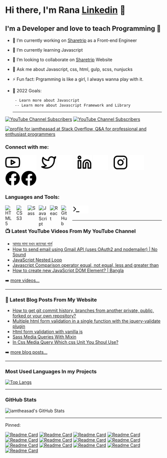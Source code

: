 <!--
  Source of this readme settings:
  1. https://github.com/gautamkrishnar/blog-post-workflow
  2. https://github.com/anuraghazra/github-readme-stats
 -->

# Hi there, I'm Rana [Linkedin][linkedin] 👋

## I'm a Developer and love to teach Programming 💖

- 🔭 I’m currently working on [Sharetrip](https://sharetrip.net) as a Front-end Engineer
- 🌱 I’m currently learning Javascript
- 👯 I’m looking to collaborate on [Sharetrip](https://sharetrip.net) Website
- 💬 Ask me about Javascript, css, html, gulp, scss, nunjucks
- ⚡ Fun fact: Prgramming is like a girl, I always wanna play with it.
- 🥅 2022 Goals:

       - Learn more about Javascript
       -- Learn more about Javascript Framework and Library

  <!-- -- Learn Backend Technology
  --- Learn web3 -->

  ***

[![YouTube Channel Subscribers](https://img.shields.io/youtube/channel/subscribers/UCSozulc9frdn-q8EPX4QwSA?label=%20Subscribers&logo=youtube&logoColor=red&style=for-the-badge)][youtube]
[![YouTube Channel Subscribers](https://img.shields.io/youtube/channel/views/UCSozulc9frdn-q8EPX4QwSA?label=Total%20Views&logo=youtube&logoColor=red&style=for-the-badge)][youtube]

<a href="https://stackoverflow.com/users/7172189/iamtheasad"><img src="https://stackoverflow.com/users/flair/7172189.png" width="208" height="58" alt="profile for iamtheasad at Stack Overflow, Q&amp;A for professional and enthusiast programmers" title="My Stack Overflow Profile"></a>

<!-- [![Website](https://img.shields.io/website?label=codeSTACKr.com&style=for-the-badge&url=https%3A%2F%2Fcodestackr.com)](https://codestackr.com) -->

<!-- [![Twitter Follow](https://img.shields.io/twitter/follow/iamtheasad?color=1d9bf0&logo=twitter&style=for-the-badge)](https://twitter.com/intent/follow?original_referer=https%3A%2F%2Fgithub.com%2Fiamtheasad&screen_name=iamtheasad) -->

### Connect with me:

[![website](./img/youtube-light.svg)](https://www.youtube.com/channel/UCSozulc9frdn-q8EPX4QwSA/#gh-light-mode-only)
[![website](./img/youtube-dark.svg)](https://www.youtube.com/channel/UCSozulc9frdn-q8EPX4QwSA/#gh-dark-mode-only)
&nbsp;&nbsp;
[![website](./img/twitter-light.svg)](https://twitter.com/iamtheasad#gh-light-mode-only)
[![website](./img/twitter-dark.svg)](https://twitter.com/iamtheasad#gh-dark-mode-only)
&nbsp;&nbsp;
[![website](./img/linkedin-light.svg)](https://linkedin.com/in/iamtheasad#gh-light-mode-only)
[![website](./img/linkedin-dark.svg)](https://linkedin.com/in/iamtheasad#gh-dark-mode-only)
&nbsp;&nbsp;
[![website](./img/instagram-light.svg)](https://instagram.com/aasaadrana#gh-light-mode-only)
[![website](./img/instagram-dark.svg)](https://instagram.com/aasaadrana#gh-dark-mode-only)
&nbsp;&nbsp;
[![website](./img/facebook-light.svg)](https://facebook.com/iamtheasad#gh-light-mode-only)
[![website](./img/facebook-dark.svg)](https://facebook.com/iamtheasad#gh-dark-mode-only)

### Languages and Tools:

[<img align="left" alt="HTML5" width="26px" src="https://cdn.jsdelivr.net/gh/devicons/devicon/icons/html5/html5-original.svg" style="padding-right:10px;" />][stackoverflow]
[<img align="left" alt="CSS3" width="26px" src="https://cdn.jsdelivr.net/gh/devicons/devicon/icons/css3/css3-original.svg" style="padding-right:10px;" />][stackoverflow]
[<img align="left" alt="Sass" width="26px" src="https://cdn.jsdelivr.net/gh/devicons/devicon/icons/sass/sass-original.svg" style="padding-right:10px;" />][stackoverflow]
[<img align="left" alt="JavaScript" width="26px" src="https://cdn.jsdelivr.net/gh/devicons/devicon/icons/javascript/javascript-original.svg" style="padding-right:10px;" />][stackoverflow]
[<img align="left" alt="React" width="26px" src="https://cdn.jsdelivr.net/gh/devicons/devicon/icons/react/react-original.svg" style="padding-right:10px;" />][stackoverflow]
[<img align="left" alt="GitHub" width="26px" src="https://user-images.githubusercontent.com/3369400/139448065-39a229ba-4b06-434b-bc67-616e2ed80c8f.png" style="padding-right:10px;" />][stackoverflow]
[<img align="left" alt="Terminal" width="26px" src="./img/terminal-light.svg" />](https://www.youtube.com/channel/UCSozulc9frdn-q8EPX4QwSA#gh-light-mode-only)
[<img align="left" alt="Terminal" width="26px" src="./img/terminal-dark.svg" />](https://www.youtube.com/channel/UCSozulc9frdn-q8EPX4QwSA#gh-light-mode-only#gh-dark-mode-only)

<!-- [<img align="left" alt="Gatsby" width="26px" src="https://cdn.jsdelivr.net/gh/devicons/devicon/icons/gatsby/gatsby-original.svg" style="padding-right:10px;" />][webdevplaylist] -->

<!-- [<img align="left" alt="GraphQL" width="26px" src="https://cdn.jsdelivr.net/gh/devicons/devicon/icons/graphql/graphql-plain.svg" style="padding-right:10px;" />][webdevplaylist] -->

<!-- [<img align="left" alt="Node.js" width="26px" src="https://cdn.jsdelivr.net/gh/devicons/devicon/icons/nodejs/nodejs-original.svg" style="padding-right:10px;" />][webdevplaylist] -->

<!-- [<img align="left" alt="Deno" width="26px" src="./img/deno-light.svg" style="padding-right:10px;" />][webdevplaylist] -->

<!-- [<img align="left" alt="MongoDB" width="26px" src="https://cdn.jsdelivr.net/gh/devicons/devicon/icons/mongodb/mongodb-original.svg" style="padding-right:10px;" />][webdevplaylist] -->

<!-- [<img align="left" alt="MySQL" width="26px" src="https://cdn.jsdelivr.net/gh/devicons/devicon/icons/mysql/mysql-original.svg" style="padding-right:10px;" />][webdevplaylist] -->

<br />
<br />

---

### 📺 Latest YouTube Videos From My YouTube Channel

<!-- YOUTUBE:START -->

- [আমার মামা যখন ক্যামেরা গার্ল](https://www.youtube.com/watch?v=XIlViycNEIA)
- [How to send email using Gmail API &lpar;uses OAuth2 and nodemailer&rpar; | No Sound](https://www.youtube.com/watch?v=gLE1XoKfqBQ)
- [JavaScript Nested Loop](https://www.youtube.com/watch?v=Sltjhrye7h8)
- [Javascript Comparison operator equal, not equal, less and greater than](https://www.youtube.com/watch?v=9FX03nRQLXM)
- [How to create new JavaScript DOM Element? | Bangla](https://www.youtube.com/watch?v=pmn5hphTGO8)
<!-- YOUTUBE:END -->

➡️ [more videos...](https://www.youtube.com/channel/UCSozulc9frdn-q8EPX4QwSA/)

---

### 📕 Latest Blog Posts From My Website

<!-- BLOG-POST-LIST:START -->
- [How to get git commit history, branches from another private, public, forked or your own repository?](https://techblograna.wordpress.com/2022/08/14/how-to-get-git-commit-history-branches-from-another-private-public-forked-or-your-own-repository/)
- [Multiple html form validation in a single function with the jquery-validate plugin](https://techblograna.wordpress.com/2022/08/03/multiple-html-form-validation-in-a-single-function-with-the-jquery-validate-plugin/)
- [Html form validation with vanilla js](https://techblograna.wordpress.com/2022/08/03/html-form-validation-with-vanilla-js/)
- [Sass Media Queries With Mixin](https://techblograna.wordpress.com/2021/10/14/sass-media-queries-with-mixin/)
- [In Css Media Query Which css Unit You Shoul Use?](https://techblograna.wordpress.com/2021/10/13/in-css-media-query-which-css-unit-you-shoul-use/)
<!-- BLOG-POST-LIST:END -->

➡️ [more blog posts...](https://techblograna.wordpress.com/)

---

### Most Used Languages In my Projects

[![Top Langs](https://github-readme-stats.vercel.app/api/top-langs/?username=iamtheasad&langs_count=9)](https://github.com/iamtheasad/github-readme-stats)

---

### GitHub Stats

  <img alt="iamtheasad's GitHub Stats" src="https://github-readme-stats.vercel.app/api?username=iamtheasad&show_icons=true&hide_border=false" />

[github]: https://github.com/iamtheasad?tab=repositories
[website]: https://techblograna.wordpress.com/
[facebook]: http://facebook.com/iamtheasad
[twitter]: https://twitter.com/iamtheasad
[youtube]: https://www.youtube.com/channel/UCSozulc9frdn-q8EPX4QwSA/
[instagram]: https://instagram.com/iamtheasad
[linkedin]: https://linkedin.com/in/iamtheasad
[stackoverflow]: https://stackoverflow.com/users/7172189/iamtheasad

---

<!-- [webdevplaylist]: https://www.youtube.com/playlist?list=PLkwxH9e_vrAJ0WbEsFA9W3I1W-g_BTsbt
[jsplaylist]: https://www.youtube.com/playlist?list=PLkwxH9e_vrALRJKu7wfXby3MKeflhTu6B
[cssplaylist]: https://www.youtube.com/playlist?list=PLkwxH9e_vrALSdvZuEh6gqQdmDoDIoqz4
[reactplaylist]: https://www.youtube.com/playlist?list=PLkwxH9e_vrAK4TdffpxKY3QGyHCpxFcQ0 -->

Pinned:

[![Readme Card](https://github-readme-stats.vercel.app/api/pin/?username=iamtheasad&repo=user)](https://github.com/iamtheasad/user)
[![Readme Card](https://github-readme-stats.vercel.app/api/pin/?username=iamtheasad&repo=dashboard-markup)](https://github.com/iamtheasad/dashboard-markup)
[![Readme Card](https://github-readme-stats.vercel.app/api/pin/?username=iamtheasad&repo=email-template)](https://github.com/iamtheasad/email-template)
[![Readme Card](https://github-readme-stats.vercel.app/api/pin/?username=iamtheasad&repo=exhibition-gulp)](https://github.com/iamtheasad/exhibition-gulp)
[![Readme Card](https://github-readme-stats.vercel.app/api/pin/?username=iamtheasad&repo=all-banners-view)](https://github.com/iamtheasad/all-banners-view)
[![Readme Card](https://github-readme-stats.vercel.app/api/pin/?username=iamtheasad&repo=shareTravel-l-p)](https://github.com/iamtheasad/shareTravel-l-p)
[![Readme Card](https://github-readme-stats.vercel.app/api/pin/?username=iamtheasad&repo=gulp-nunjucks-static-starter)](https://github.com/iamtheasad/gulp-nunjucks-static-starter)
[![Readme Card](https://github-readme-stats.vercel.app/api/pin/?username=iamtheasad&repo=eslint-config)](https://github.com/iamtheasad/eslint-config)
[![Readme Card](https://github-readme-stats.vercel.app/api/pin/?username=iamtheasad&repo=nexter-l-p)](https://github.com/iamtheasad/nexter-l-p)
[![Readme Card](https://github-readme-stats.vercel.app/api/pin/?username=iamtheasad&repo=shareTravel-l-p)](https://github.com/iamtheasad/shareTravel-l-p)
[![Readme Card](https://github-readme-stats.vercel.app/api/pin/?username=iamtheasad&repo=trillo-l-p)](https://github.com/iamtheasad/trillo-l-p)
[![Readme Card](https://github-readme-stats.vercel.app/api/pin/?username=iamtheasad&repo=face-recognition-app)](https://github.com/iamtheasad/face-recognition-app)
[![Readme Card](https://github-readme-stats.vercel.app/api/pin/?username=iamtheasad&repo=robot)](https://github.com/iamtheasad/robot)
